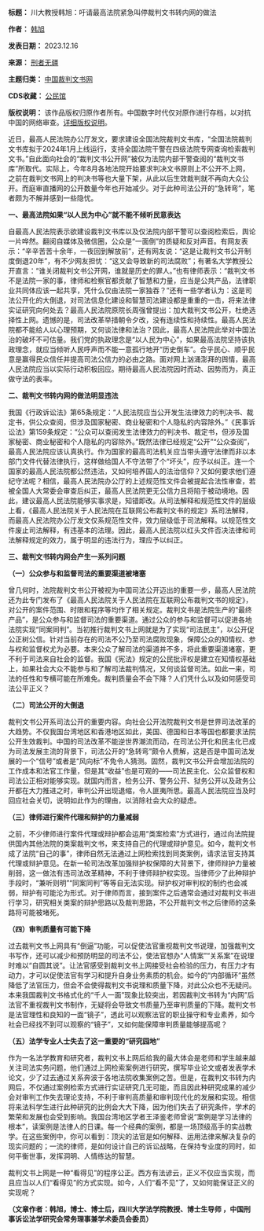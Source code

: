 

**标题：** 川大教授韩旭：吁请最高法院紧急叫停裁判文书转内网的做法  

**作者：** [韩旭](https://chinadigitaltimes.net/space/韩旭)  

**发表日期：** 2023.12.16  

**来源：** [刑者无疆](https://web.archive.org/web/https://news.ifeng.com/c/8VZ1TCAqALm)  

**主题归类：** [中国裁判文书网](https://chinadigitaltimes.net/space/中国裁判文书网)  

**CDS收藏：** [公民馆](https://chinadigitaltimes.net/space/%E5%85%AC%E6%B0%91%E9%A6%86)  

**版权说明：** 该作品版权归原作者所有。中国数字时代仅对原作进行存档，以对抗中国的网络审查。[详细版权说明](https://chinadigitaltimes.net/chinese/copyright)。


近日，最高人民法院办公厅发文，要求建设全国法院裁判文书库，“全国法院裁判文书库拟于2024年1月上线运行，支持全国法院干警在四级法院专网查询检索裁判文书。”自此面向社会的“裁判文书公开网”被仅为法院内部干警查阅的“裁判文书库”所取代。实际上，今年8月各地法院开始要求判决文书原则上不公开不上网，之前在裁判文书网上的判决书等也大量下架，从此以后生效裁判就不再向大众公开。而庭审直播网的公开数量今年也开始减少。对于此种司法公开的“急转弯”，笔者颇为不解并感到一些隐忧。


**一、最高法院如果“以人民为中心”就不能不倾听民意表达** 


自最高人民法院表示欲建设裁判文书库以及仅法院内部干警可以查阅检索后，舆论一片哗然。翻阅自媒体及微信圈，公众是“一面倒”的质疑和反对声音。有网友表示：“辛辛苦苦十余年，一夜回到解放前”，还有网友说：“这是让裁判文书公开制度倒退20年”，有不少网友担忧：“这又会导致新的司法腐败”；有著名大学教授公开直言：“谁关闭裁判文书公开网，谁就是历史的罪人。”也有律师表示：“裁判文书不是法院一家的事，律师和检察官都贡献了智慧和力量，应当是公共产品，法律职业共同体应该一起共享，凭什么仅由法院一家独吞？”还有一些学者认为：这是司法公开化的大倒退，对司法信息化建设和智慧司法建设都是重重的一击，将来法律实证研究向何处去？最高人民法院原院长周强曾提出：加大裁判文书公开，杜绝选择性上网。遗憾的是，司法改革举措朝令夕改，没有连续性和持续性。最高人民法院都不能给人以心理预期，又何谈法律和法治？因此，最高人民法院此举对中国法治的破坏不可估量。我们党的执政理念是“以人民为中心”，如果最高法院坚持该执政理念，就应当倾听人民呼声而不能一意孤行地开“历史倒车”。合乎民心、顺乎民意是赢得民众信任并提高司法公信力的必由之路。面对网上汹涌澎拜的舆情，最高人民法院应当以实际行动积极回应。期待最高人民法院因时而动、因势而为，真正做守法的表率。


**二、裁判文书转内网的做法明显违法** 


我国《行政诉讼法》第65条规定：“人民法院应当公开发生法律效力的判决书、裁定书，供公众查阅，但涉及国家秘密、商业秘密和个人隐私的内容除外。”《民事诉讼法》第159条规定：“公众可以查阅发生法律效力的判决书、裁定书，但涉及国家秘密、商业秘密和个人隐私的内容除外。”既然法律已经规定“公开”“公众查阅”，最高人民法院应该认真执行。作为国家的最高司法机关应当带头遵守法律而非以本部门文件代替法律执行，这样做给国人不守法带了个“坏头”，应予以纠正。连一个国家的最高人民法院都公然违法，又如何培养国人的法治信仰？又如何要求他们遵纪守法呢？相信，最高人民法院办公厅的上述规范性文件会被提起合法性审查，若被全国人大常委会审查后纠正，最高人民法院更无公信力且将陷于被动境地。因此，建议最高人民法院能够实事求是，知错即改。从司法解释和规范性文件的层级上看，《最高人民法院关于人民法院在互联网公布裁判文书的规定》系司法解释，而最高人民法院办公厅发文仅系规范性文件，效力层级低于司法解释。以规范性文件废止司法解释，有违基本的法理。因此，最高人民法院以红头文件否决法律和司法解释规定的效力，属于明显的违法行为，理应予以纠正。


**三、裁判文书转内网会产生一系列问题** 


**（一）公众参与和监督司法的重要渠道被堵塞** 


曾几何时，法院裁判文书公开被视为中国司法公开迈出的重要一步，最高人民法院还为此专门发布了《最高人民法院关于人民法院在互联网公布裁判文书的规定》，对公开的案件范围、时限和程序等均作了相关规定。裁判文书是法院生产的“最终产品”，是公众参与和监督司法的重要渠道。通过公众的参与和监督可以促进各地法院实现“同案同判”。当初推行裁判文书上网就是为了实现“司法民主”，以公开促公正树公信。针对当前存在的司法不公乃至司法腐败现象，保障公众的知情权、参与权和监督权尤为必要。本来公众了解司法的渠道并不多，将此重要渠道堵塞，更不利于司法来自社会的监督。我国《宪法》规定的公民批评权是建立在知情权基础上，如果社会大众不能参与和了解司法裁判情况，又何谈监督司法。如此一来，司法的任性和专横可能在所难免。裁判质量会不会下降？人们凭什么以及如何感受司法公平正义？


**（二）司法公开的大倒退** 


裁判文书公开系司法公开的重要内容。向社会公开法院裁判文书是世界司法改革的大趋势。不仅我国台湾地区和香港地区如此，美国、德国和日本等国也都要求法院公开生效裁判。中国的司法改革不能逆世界潮流而动，在司法公开化和民主化已成为司法发展主流的背景下，司法公开的“急转弯”颇令人费解，这是否是中国司法发展的一个“信号”或者是“风向标”不免令人猜测。固然，裁判文书公开会增加法院的工作成本和法官工作量，但是其“收益”也是可观的——司法民主化、公众监督权和司法公正相对能够实现。就国内而言，检务公开、警务公开、狱务公开以及政务公开都在大力推进之时，审判公开出现退缩，令人匪夷所思。最高人民法院应当及时回应社会关切，说明如此作为的理由，以消除社会大众的疑虑。


**（三）律师进行案件代理和辩护的力量减弱** 


之前，不少律师进行案件代理或辩护都会运用“类案检索”方式进行，通过向法院提供国内其他法院的类案裁判文书，来支持自己的代理或辩护意见。如今，裁判文书成了法院“自己的事”，律师自然无法通过上网检索找到同类案例，请求法官支持其代理或辩护意见。在新一轮司法改革加强辩护权保障的大背景下，律师辩护力量被削弱，这一做法有违司法改革精神，不利于律师辩护权实现。当律师少了此种辩护手段时，“兼听则明”“同案同判”等等自无法实现。辩护权对审判权的制约也会减弱，辩护有可能沦为形式。对于律师而言，接到案件之后通常会通过对裁判文书进行学习，研究相关类案的辩护思路以及裁判思路，不公开裁判文书之后律师的这条路将可能被堵死。


**（四）审判质量有可能下降** 


过去裁判文书上网具有“倒逼”功能，可以促使法官重视裁判文书说理，加强裁判文书写作，还可以减少和预防明显的司法不公，使法官想办“人情案”“关系案”在说理时难以“自圆其说”。让法官感受到裁判文书上网接受社会检验的压力，有压力才有动力，才可以促使法官有学习和提升自身业务素质的机会。如今的“内部循环”虽然降低了法官压力，但会不会使得裁判文书说理和质量下降，对此公众也不无疑问。本来我国裁判文书格式化的“千人一面”现象比较突出，若因裁判文书转为“内网”后法官不重视裁判文书制作，无疑将会导致文书质量乃至审判质量的下降。裁判文书是法官理性和良知的一面“镜子”，透此可以观察法官的职业操守和专业素养，如今社会已经找不到可以观察的“镜子”，又如何能保障审判质量能够提高呢？


**（五）法学专业人士失去了这一重要的“研究园地”** 


作为一名法学教育和研究者，裁判文书上网后给我的最大体会是老师和学生越来越关注司法实务问题，他们通过上网检索案例进行研究，撰写毕业论文或者发表学术论文，少了过去通过关系奔波于各地法院收集案例之苦。但是，在裁判文书转为内网后，不仅通过案例检索方式进行实证研究几无可能，而且因此种研究成果的减少会对审判工作失去理论支持，不利于审判高质量和审判现代化的发展和实现。相信将来法科学生进行此种研究的比例会大大下降，因为他们失去了研究条件，学术的繁荣和发展也会受到影响。我国台湾地区学者王泽鉴老师曾说“案例是学习法律的根本”，读案例是法律人的日课。每一个经典的案例，都是一场顶级高手的实战教学。在这些案例中，你可以看到：顶尖的法官是如何解释、运用法律来解决复杂的现实问题的；一流的律师，是如何设计自己的诉讼战略，在保持专业度的同时，如何平衡世事，发挥洞明、人情练达的智慧。


裁判文书上网是一种“看得见”的程序公正。西方有法谚云，正义不仅应当实现，而且应当以人们“看得见”的方式实现。如今，人们“看不见”了，又如何能保证正义的实现呢？


**（文章作者：韩旭，博士、博士后，四川大学法学院教授、博士生导师 ，中国刑事诉讼法学研究会常务理事兼学术委员会委员）** 

